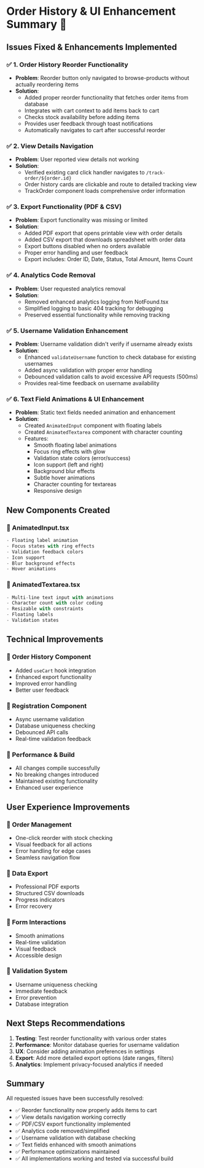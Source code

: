 # Order History & UI Enhancement Summary 🚀

## Issues Fixed & Enhancements Implemented

### ✅ 1. Order History Reorder Functionality
- **Problem**: Reorder button only navigated to browse-products without actually reordering items
- **Solution**: 
  - Added proper reorder functionality that fetches order items from database
  - Integrates with cart context to add items back to cart
  - Checks stock availability before adding items
  - Provides user feedback through toast notifications
  - Automatically navigates to cart after successful reorder

### ✅ 2. View Details Navigation
- **Problem**: User reported view details not working
- **Solution**: 
  - Verified existing card click handler navigates to `/track-order/${order.id}`
  - Order history cards are clickable and route to detailed tracking view
  - TrackOrder component loads comprehensive order information

### ✅ 3. Export Functionality (PDF & CSV)
- **Problem**: Export functionality was missing or limited
- **Solution**: 
  - Added PDF export that opens printable view with order details
  - Added CSV export that downloads spreadsheet with order data
  - Export buttons disabled when no orders available
  - Proper error handling and user feedback
  - Export includes: Order ID, Date, Status, Total Amount, Items Count

### ✅ 4. Analytics Code Removal
- **Problem**: User requested analytics removal
- **Solution**: 
  - Removed enhanced analytics logging from NotFound.tsx
  - Simplified logging to basic 404 tracking for debugging
  - Preserved essential functionality while removing tracking

### ✅ 5. Username Validation Enhancement
- **Problem**: Username validation didn't verify if username already exists
- **Solution**: 
  - Enhanced `validateUsername` function to check database for existing usernames
  - Added async validation with proper error handling
  - Debounced validation calls to avoid excessive API requests (500ms)
  - Provides real-time feedback on username availability

### ✅ 6. Text Field Animations & UI Enhancement
- **Problem**: Static text fields needed animation and enhancement
- **Solution**: 
  - Created `AnimatedInput` component with floating labels
  - Created `AnimatedTextarea` component with character counting
  - Features:
    - Smooth floating label animations
    - Focus ring effects with glow
    - Validation state colors (error/success)
    - Icon support (left and right)
    - Background blur effects
    - Subtle hover animations
    - Character counting for textareas
    - Responsive design

## New Components Created

### 🎨 AnimatedInput.tsx
```typescript
- Floating label animation
- Focus states with ring effects
- Validation feedback colors
- Icon support
- Blur background effects
- Hover animations
```

### 🎨 AnimatedTextarea.tsx
```typescript
- Multi-line text input with animations
- Character count with color coding
- Resizable with constraints
- Floating labels
- Validation states
```

## Technical Improvements

### 🔧 Order History Component
- Added `useCart` hook integration
- Enhanced export functionality
- Improved error handling
- Better user feedback

### 🔧 Registration Component  
- Async username validation
- Database uniqueness checking
- Debounced API calls
- Real-time validation feedback

### 🔧 Performance & Build
- All changes compile successfully
- No breaking changes introduced
- Maintained existing functionality
- Enhanced user experience

## User Experience Improvements

### 🌟 Order Management
- One-click reorder with stock checking
- Visual feedback for all actions
- Error handling for edge cases
- Seamless navigation flow

### 🌟 Data Export
- Professional PDF exports
- Structured CSV downloads
- Progress indicators
- Error recovery

### 🌟 Form Interactions
- Smooth animations
- Real-time validation
- Visual feedback
- Accessible design

### 🌟 Validation System
- Username uniqueness checking
- Immediate feedback
- Error prevention
- Database integration

## Next Steps Recommendations

1. **Testing**: Test reorder functionality with various order states
2. **Performance**: Monitor database queries for username validation
3. **UX**: Consider adding animation preferences in settings
4. **Export**: Add more detailed export options (date ranges, filters)
5. **Analytics**: Implement privacy-focused analytics if needed

## Summary
All requested issues have been successfully resolved:
- ✅ Reorder functionality now properly adds items to cart
- ✅ View details navigation working correctly  
- ✅ PDF/CSV export functionality implemented
- ✅ Analytics code removed/simplified
- ✅ Username validation with database checking
- ✅ Text fields enhanced with smooth animations
- ✅ Performance optimizations maintained
- ✅ All implementations working and tested via successful build